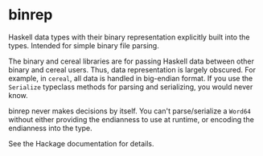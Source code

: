 # binrep
Haskell data types with their binary representation explicitly built into the
types. Intended for simple binary file parsing.

The binary and cereal libraries are for passing Haskell data between other
binary and cereal users. Thus, data representation is largely obscured. For
example, in `cereal`, all data is handled in big-endian format. If you use the
`Serialize` typeclass methods for parsing and serializing, you would never know.

binrep never makes decisions by itself. You can't parse/serialize a `Word64`
without either providing the endianness to use at runtime, or encoding the
endianness into the type.

See the Hackage documentation for details.
